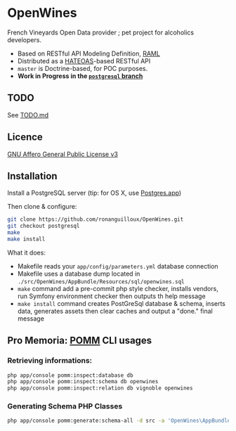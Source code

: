 OpenWines
=========

French Vineyards Open Data provider ; pet project for alcoholics developers.

- Based on RESTful API Modeling Definition, [RAML](http://raml.org/)
- Distributed as a [HATEOAS](http://en.wikipedia.org/wiki/HATEOAS)-based RESTful API
- `master` is Doctrine-based, for POC purposes.
- __Work in Progress in the [`postgresql` branch](https://github.com/ronanguilloux/OpenWines/tree/postgresql)__
 

## TODO

See [TODO.md](TODO.md)


## Licence

[GNU Affero General Public License v3](https://www.gnu.org/licenses/agpl-3.0.txt)


## Installation

Install a PostgreSQL server
(tip: for OS X, use [Postgres.app](http://postgresapp.com))

Then clone & configure:

```bash
git clone https://github.com/ronanguilloux/OpenWines.git
git checkout postgresql
make
make install
```

What it does:

- Makefile reads your `app/config/parameters.yml` database connection
- Makefile uses a database dump located in `./src/OpenWines/AppBundle/Resources/sql/openwines.sql`
- `make` command add a pre-commit php style checker, installs vendors, run Symfony environment checker then outputs th help message
- `make install` command creates PostGreSql database & schema, inserts data, generates assets then clear caches and output a "done." final message


## Pro Memoria: [POMM](pomm-project.org) CLI usages

### Retrieving informations:

```bash
php app/console pomm:inspect:database db
php app/console pomm:inspect:schema db openwines
php app/console pomm:inspect:relation db vignoble openwines
```

### Generating Schema PHP Classes

```bash
php app/console pomm:generate:schema-all -d src -a 'OpenWines\AppBundle' db openwines
```
